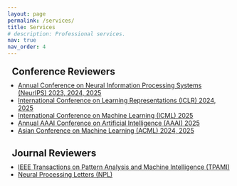 ```yaml
---
layout: page
permalink: /services/
title: Services
# description: Professional services.
nav: true
nav_order: 4
---
```


<!-- <h2 style="margin:38px 0 0 0;">Services</h2> -->

<h2 style="margin:20px 10px 10px;">Conference Reviewers</h2>

<ul style="margin:0 0 30px;">
  <li><a href="https://neurips.cc/">Annual Conference on Neural Information Processing Systems (NeurIPS) 2023, 2024, 2025</a></li>
  <li><a href="https://iclr.cc/">International Conference on Learning Representations (ICLR) 2024, 2025</a></li>
  <li><a href="https://icml.cc/">International Conference on Machine Learning (ICML) 2025</a></li>
  <li><a href="https://aaai.org/">Annual AAAI Conference on Artificial Intelligence (AAAI) 2025</a></li>
  <li><a href="https://www.acml-conf.org/">Asian Conference on Machine Learning (ACML) 2024, 2025</a></li>
</ul>


<h2 style="margin:0 10px 10px;">Journal Reviewers</h2>

<ul style="margin:0 0 50px;">
  <li><a href="https://ieeexplore.ieee.org/xpl/RecentIssue.jsp?punumber=34">IEEE Transactions on Pattern Analysis and Machine Intelligence (TPAMI)</a></li>
  <li><a href="https://link.springer.com/journal/11063">Neural Processing Letters (NPL)</a></li>
</ul>
